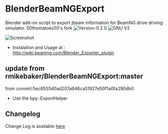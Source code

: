 BlenderBeamNGExport
===================

Blender add-on script to export jbeam information for BeamNG.drive driving simulator.
50thomatoes50's fork ![Version-0.2.0](https://img.shields.io/badge/Version-0.2.0-brightgreen.svg "Version-0.2.0") ![GNU V2](https://img.shields.io/github/license/50thomatoes50/BlenderBeamNGExport.svg "MIT License")

![Screenshot](https://raw.github.com/50thomatoes50/BlenderBeamNGExport/master/img/blender_bng.JPG "Screenshot")


* Instalation and Usage at :  http://wiki.beamng.com/Blender_Exporter_plugin

update from rmikebaker/BlenderBeamNGExport:master
-------------------
from commit:5ec8555d0ad207a946ca51927e50f1a0fa290db0
* Use the bpy::ExportHelper


Changelog
-------------------
Change Log is available [here](https://github.com/50thomatoes50/BlenderBeamNGExport/blob/master/changelod.md)
